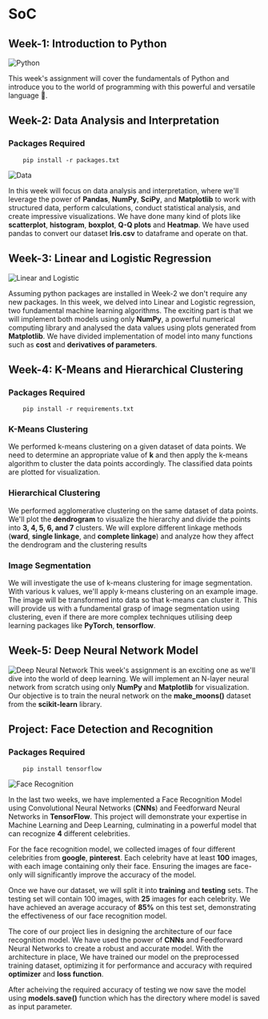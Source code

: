 # SoC
## Week-1: Introduction to Python
![Python](https://i.ytimg.com/vi/9QE045JWL_I/maxresdefault.jpg)

This week's assignment will cover the fundamentals of Python and introduce you to the world of programming with this powerful and versatile language :snake:.


## Week-2: Data Analysis and Interpretation
### Packages Required
```
    pip install -r packages.txt
```

![Data](https://fiverr-res.cloudinary.com/images/t_main1,q_auto,f_auto/gigs/110522257/original/a62fb9facb02b719776c8fd850758a659f30881d/data-analysis-and-interpretation.jpg)

In this week will focus on data analysis and interpretation, where we'll leverage the power of **Pandas**, **NumPy**, **SciPy**, and **Matplotlib** to work with structured data, perform calculations, conduct statistical analysis, and create impressive visualizations. We have done many kind of plots like **scatterplot**, **histogram**, **boxplot**, **Q-Q plots** and **Heatmap**. We have used pandas to convert our dataset **Iris.csv** to dataframe and operate on that. 

## Week-3: Linear and Logistic Regression
![Linear and Logistic](https://tse1.mm.bing.net/th?id=OIP.0oUfXHzfI_VWst_dWeK9wQHaDV&pid=Api&P=0&h=180)

Assuming python packages are installed in Week-2 we don't require any new packages. 
In this week, we delved into Linear and Logistic regression, two fundamental machine learning algorithms. The exciting part is that we will implement both models using only **NumPy**, a powerful numerical computing library and analysed the data values using plots generated from **Matplotlib**. We have divided implementation of model into many functions such as **cost** and **derivatives of parameters**.

## Week-4: K-Means and Hierarchical Clustering
### Packages Required
```
    pip install -r requirements.txt
```
### K-Means Clustering
We performed k-means clustering on a given dataset of data points. We need to determine an appropriate value of **k** and then apply the k-means algorithm to cluster the data points accordingly. The classified data points are plotted for visualization.

### Hierarchical Clustering
We performed agglomerative clustering on the same dataset of data points. We'll plot the **dendrogram** to visualize the hierarchy and divide the points into **3, 4, 5, 6, and 7** clusters. We will explore different linkage methods (**ward**, **single linkage**, and **complete linkage**) and analyze how they affect the dendrogram and the clustering results

### Image Segmentation
We will investigate the use of k-means clustering for image segmentation. With various k values, we'll apply k-means clustering on an example image. The image will be transformed into data so that k-means can cluster it. This will provide us with a fundamental grasp of image segmentation using clustering, even if there are more complex techniques utilising deep learning packages like **PyTorch**, **tensorflow**.

## Week-5: Deep Neural Network Model
![Deep Neural Network](https://miro.medium.com/max/3840/1*rSDOuem8aMN1lurPhwzvNA.jpeg)
This week's assignment is an exciting one as we'll dive into the world of deep learning. We will implement an N-layer neural network from scratch using only **NumPy** and **Matplotlib** for visualization. Our objective is to train the neural network on the **make_moons()** dataset from the **scikit-learn** library.

## Project: Face Detection and Recognition
### Packages Required
```
    pip install tensorflow
```
![Face Recognition](https://tse3.mm.bing.net/th?id=OIP.yjRcia-9tJ1GBVHL0PsXvQHaD3&pid=Api&P=0&h=180)

In the last two weeks, we have implemented a Face Recognition Model using Convolutional Neural Networks (**CNNs**) and Feedforward Neural Networks in **TensorFlow**. This project will demonstrate your expertise in Machine Learning and Deep Learning, culminating in a powerful model that can recognize **4** different celebrities. 

For the face recognition model, we collected images of four different celebrities from **google**, **pinterest**. Each celebrity have at least **100** images, with each image containing only their face. Ensuring the images are face-only will significantly improve the accuracy of the model. 

Once we have our dataset, we will split it into **training** and **testing** sets. The testing set will contain 100 images, with **25** images for each celebrity. We have achieved an average accuracy of **85%** on this test set, demonstrating the effectiveness of our face recognition model.

The core of our project lies in designing the architecture of our face recognition model. We have used the power of **CNNs** and Feedforward Neural Networks to create a robust and accurate model. With the architecture in place, We have trained our model on the preprocessed training dataset, optimizing it for performance and accuracy with required **optimizer** and **loss function**.

After acheiving the required accuracy of testing we now save the model using **models.save()** function which has the directory where model is saved as input parameter. 
